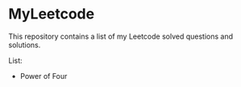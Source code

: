 # MyLeetcode
This repository contains a list of my Leetcode solved questions and solutions.

List:
- Power of Four
